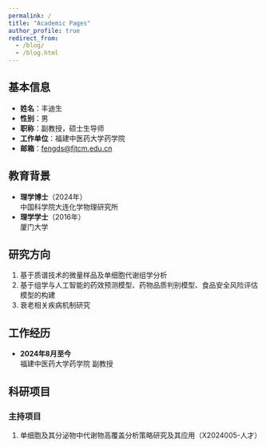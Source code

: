 ```yaml
---
permalink: /
title: "Academic Pages"
author_profile: true
redirect_from: 
  - /blog/
  - /blog.html
---
```

## 基本信息
- **姓名**：丰迪生  
- **性别**：男  
- **职称**：副教授，硕士生导师  
- **工作单位**：福建中医药大学药学院  
- **邮箱**：[fengds@fjtcm.edu.cn](mailto:fengds@fjtcm.edu.cn)  

## 教育背景
- **理学博士**（2024年）  
  中国科学院大连化学物理研究所  
- **理学学士**（2016年）  
  厦门大学  

## 研究方向
1. 基于质谱技术的微量样品及单细胞代谢组学分析  
2. 基于组学与人工智能的药效预测模型、药物品质判别模型、食品安全风险评估模型的构建  
3. 衰老相关疾病机制研究  

## 工作经历
- **2024年8月至今**  
  福建中医药大学药学院 副教授  

## 科研项目
### 主持项目
1. 单细胞及其分泌物中代谢物高覆盖分析策略研究及其应用（X2024005-人才）
